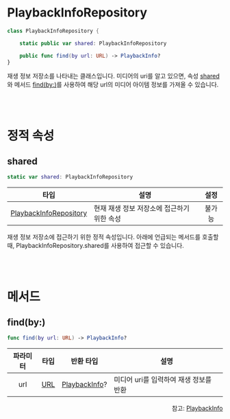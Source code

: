 # PlaybackInfoRepository

```swift
class PlaybackInfoRepository {

    static public var shared: PlaybackInfoRepository

    public func find(by url: URL) -> PlaybackInfo?
}
```

재생 정보 저장소를 나타내는 클래스입니다. 미디어의 uri를 알고 있으면, 속성 [shared](#shared)와 메서드 [find(by:)](#findby)를 사용하여 해당 url의 미디어 아이템 정보를 가져올 수 있습니다.

<br><br>
# 정적 속성

## shared
```swift
static var shared: PlaybackInfoRepository
```
|타입|설명|설정|
|:--:|--|:--:|
|[PlaybackInfoRepository](#playbackinforepository)|현재 재생 정보 저장소에 접근하기 위한 속성|불가능|

재생 정보 저장소에 접근하기 위한 정적 속성입니다. 아래에 언급되는 메서드를 호출할 때, PlaybackInfoRepository.shared를 사용하여 접근할 수 있습니다.

<br><br>
# 메서드

## find(by:)
```swift
func find(by url: URL) -> PlaybackInfo?
```
|파라미터|타입|반환 타입|설명|
|:---:|:--:|:--:|---|
|url|[URL](https://developer.apple.com/documentation/foundation/url)|[PlaybackInfo](../../protocol/playback-info/home.md)?|미디어 uri를 입력하여 재생 정보를 반환|

<div align="right">
참고: <a href="../../protocol/playback-info/home.md">PlaybackInfo</a>
</div>